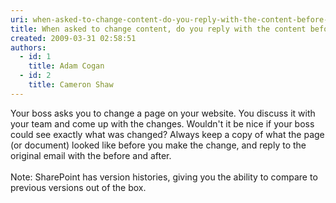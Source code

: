 ```yaml
---
uri: when-asked-to-change-content-do-you-reply-with-the-content-before-and-after-the-change
title: When asked to change content, do you reply with the content before and after the change?
created: 2009-03-31 02:58:51
authors:
  - id: 1
    title: Adam Cogan
  - id: 2
    title: Cameron Shaw
---
```





<span class='intro'> 
  <p>Your boss asks you to change a page on your website. You discuss it with your team and come up with the changes. Wouldn't it be nice if your boss could see exactly what was changed? Always keep a copy of what the page (or document) looked like before you make the change, and reply to the original email with the before and after.<br>
<br>
Note&#58; SharePoint has version histories, giving you the ability to compare to previous versions out of the box.</p>
 </span>




